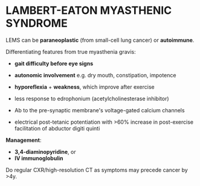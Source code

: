 # LAMBERT-EATON MYASTHENIC SYNDROME

LEMS can be **paraneoplastic** (from small-cell lung cancer) or **autoimmune**.

Differentiating features from true myasthenia gravis:

- **gait difficulty before eye signs**

- **autonomic involvement** e.g. dry mouth, constipation, impotence

- **hyporeflexia** + **weakness**, which improve after exercise

- less response to edrophonium (acetylcholinesterase inhibitor)

- Ab to the pre-synaptic membrane's voltage-gated calcium channels

- electrical post-tetanic potentiation with >60% increase in post-exercise 
facilitation of abductor digiti quinti

**Management**:

- **3,4-diaminopyridine**, or
- **IV immunoglobulin**

Do regular CXR/high-resolution CT as symptoms may precede cancer by >4y.